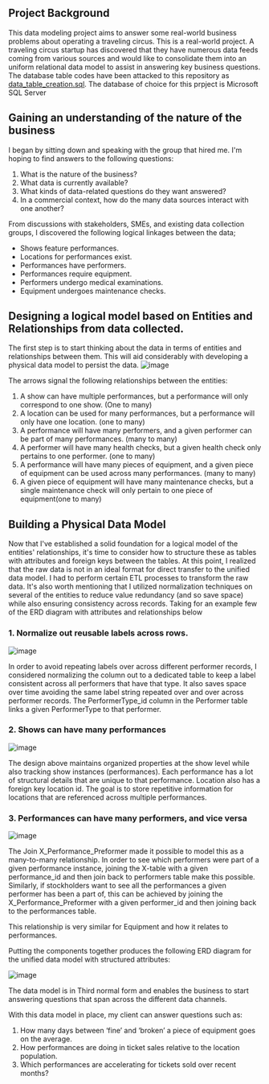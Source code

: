 ## Project Background
This data modeling project aims to answer some real-world business problems about operating a traveling circus. This is a real-world project.
A traveling circus startup has discovered that they have numerous data feeds coming from various sources and would like to consolidate them into an uniform relational data model to assist in answering key business questions.
The database table codes have been attacked to this repository as [data_table_creation.sql](https://github.com/nelson-analytics/data-modeling-project/blob/main/data_table_creation.sql). The database of choice for this prpject is Microsoft SQL Server

## Gaining an understanding of the nature of the business
I began by sitting down and speaking with the group that hired me. I'm hoping to find answers to the following questions: 
1. What is the nature of the business?
2. What data is currently available?
3. What kinds of data-related questions do they want answered?
4. In a commercial context, how do the many data sources interact with one another?

From discussions with stakeholders, SMEs, and existing data collection groups, I discovered the following logical linkages between the data; 
- Shows feature performances.
- Locations for performances exist.
- Performances have performers.
- Performances require equipment.
- Performers undergo medical examinations.
- Equipment undergoes maintenance checks.

## Designing a logical model based on Entities and Relationships from data collected.
The first step is to start thinking about the data in terms of entities and relationships between them. This will aid considerably with developing a physical data model to persist the data.
![image](https://user-images.githubusercontent.com/102745680/193296459-2c278220-6529-4e48-814e-a8071add31ab.png)

The arrows signal the following relationships between the entities:
1.	A show can have multiple performances, but a performance will only correspond to one show. (One to many)
2.	A location can be used for many performances, but a performance will only have one location. (one to many)
3.	A performance will have many performers, and a given performer can be part of many performances. (many to many)
4.	A performer will have many health checks, but a given health check only pertains to one performer. (one to many)
5.	A performance will have many pieces of equipment, and a given piece of equipment can be used across many performances. (many to many)
6.	A given piece of equipment will have many maintenance checks, but a single maintenance check will only pertain to one piece of equipment(one to many)

## Building a Physical Data Model
Now that I've established a solid foundation for a logical model of the entities' relationships, it's time to consider how to structure these as tables with attributes and foreign keys between the tables.
At this point, I realized that the raw data is not in an ideal format for direct transfer to the unified data model. I had to perform certain ETL processes to transform the raw data.
It's also worth mentioning that I utilized normalization techniques on several of the entities to reduce value redundancy (and so save space) while also ensuring consistency across records.
Taking for an example few of the ERD diagram with attributes and relationships below
### 1. Normalize out reusable labels across rows.
![image](https://user-images.githubusercontent.com/102745680/193297193-1a0cca18-64d0-4a60-8435-7c06c787c1b9.png)

In order to avoid repeating labels over across different performer records, I considered normalizing the column out to a dedicated table to keep a label consistent across all performers that have that type. It also saves space over time avoiding the same label string repeated over and over across performer records. The PerformerType_id column in the Performer table links a given PerformerType to that performer.
### 2.	Shows can have many performances

![image](https://user-images.githubusercontent.com/102745680/193297652-62a2b8ba-6334-42eb-8c8c-323e62c93fa8.png)

The design above maintains organized properties at the show level while also tracking show instances (performances). Each performance has a lot of structural details that are unique to that performance. Location also has a foreign key location id. The goal is to store repetitive information for locations that are referenced across multiple performances.

### 3.	Performances can have many performers, and vice versa

![image](https://user-images.githubusercontent.com/102745680/193298021-7acf4185-c5da-4083-8195-9a7751879d4e.png)

The Join X_Performance_Preformer made it possible to model this as a many-to-many relationship. In order to see which performers were part of a given performance instance, joining the X-table with a given performance_id and then join back to performers table make this possible. Similarly, if stockholders want to see all the performances a given performer has been a part of, this can be achieved by joining the X_Performance_Preformer with a given performer_id and then joining back to the performances table.

This relationship is very similar for Equipment and how it relates to performances.

Putting the components together produces the following ERD diagram for the unified data model with structured attributes:

![image](https://user-images.githubusercontent.com/102745680/193298276-42aa26a5-f440-47e5-9ad1-16df39c51919.png)


The data model is in Third normal form and enables the business to start answering questions that span across the different data channels.

With this data model in place, my client can answer questions such as:

1.	How many days between ‘fine’ and ‘broken’ a piece of equipment goes on the average.
2.	How performances are doing in ticket sales relative to the location population.
3.	Which performances are accelerating for tickets sold over recent months?
